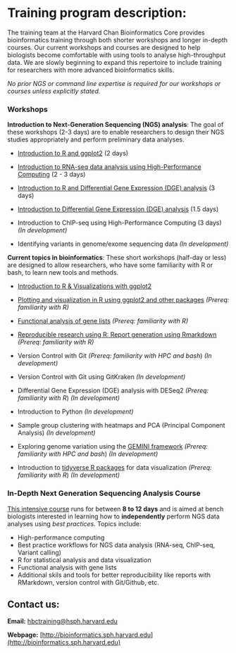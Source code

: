# Training program description:

The training team at the Harvard Chan Bioinformatics Core provides bioinformatics training through both shorter workshops and longer in-depth courses. Our current workshops and courses are designed to help biologists become comfortable with using tools to analyse high-throughput data. We are slowly beginning to expand this repertoire to include training for researchers with more advanced bioinformatics skills.

*No prior NGS or command line expertise is required for our workshops or courses unless explicitly stated.*

### Workshops

**Introduction to Next-Generation Sequencing (NGS) analysis**: The goal of these workshops (2-3 days) are to enable researchers to design their NGS studies appropriately and perform preliminary data analyses.

  * [Introduction to R and ggplot2](https://hbctraining.github.io/Intro-to-R/) (2 days)
    
  * [Introduction to RNA-seq data analysis using High-Performance Computing](https://hbctraining.github.io/Intro-to-rnaseq-hpc-O2/) (2 - 3 days)
  
  * [Introduction to R and Differential Gene Expression (DGE) analysis](https://hbctraining.github.io/Intro-to-R-with-DGE/) (3 days)
  
  * [Introduction to Differential Gene Expression (DGE) analysis](https://hbctraining.github.io/DGE_workshop/) (1.5 days)
  
  * Introduction to ChIP-seq using High-Performance Computing (3 days) *(In development)*
  
  * Identifying variants in genome/exome sequencing data *(In development)*
  
**Current topics in bioinformatics**: These short workshops (half-day or less) are designed to allow researchers, who have some familiarity with R or bash, to learn new tools and methods. 

  * [Introduction to R & Visualizations with ggplot2](https://hbctraining.github.io/Training-modules/IntroR_ggplot2/)
  
  * [Plotting and visualization in R using ggplot2 and other packages](https://hbctraining.github.io/Training-modules/Visualization_in_R/) *(Prereq: familiarity with R)*
  
  * [Functional analysis of gene lists](https://hbctraining.github.io/Training-modules/DGE-functional-analysis/) *(Prereq: familiarity with R)*
  
  * [Reproducible research using R: Report generation using Rmarkdown](https://hbctraining.github.io/Training-modules/Rmarkdown/) *(Prereq: familiarity with R)*
  
  * Version Control with Git *(Prereq: familiarity with HPC and bash*) *(In development)*
  
  * Version Control with Git using GitKraken *(In development)*
  
  * Differential Gene Expression (DGE) analysis with DESeq2 *(Prereq: familiarity with R*) *(In development)*
  
  * Introduction to Python *(In development)*
  
  * Sample group clustering with heatmaps and PCA (Principal Component Analysis) *(In development)*
  
  * Exploring genome variation using the [GEMINI framework](https://gemini.readthedocs.io/en/latest/#) *(Prereq: familiarity with HPC and bash*) *(In development)*
  
  * Introduction to [tidyverse R packages](https://www.tidyverse.org/packages/) for data visualization *(Prereq: familiarity with R*) *(In development)*
   
### In-Depth Next Generation Sequencing Analysis Course

[This intensive course](https://hbctraining.github.io/In-depth-NGS-Data-Analysis-Course/) runs for between **8 to 12 days** and is aimed at bench biologists interested in learning how to **independently** perform NGS data analyses using *best practices*. Topics include:

  * High-performance computing
  * Best practice workflows for NGS data analysis (RNA-seq, ChIP-seq, Variant calling)
  * R for statistical analysis and data visualization
  * Functional analysis with gene lists
  * Additional skils and tools for better reproducibility like reports with RMarkdown, version control with Git/Github, etc.

## Contact us:

**Email:** [hbctraining@hsph.harvard.edu](mailto:hbctraining@hsph.harvard.edu)

**Webpage:** [http://bioinformatics.sph.harvard.edu](http://bioinformatics.sph.harvard.edu)
